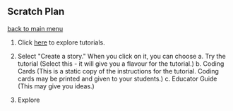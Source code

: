 ## Scratch Plan

[back to main menu](https://lindsaycullum.github.io/cs-resource-instructions)

1. Click [here](https://scratch.mit.edu/ideas) to explore tutorials.

2. Select "Create a story." When you click on it, you can choose
  a. Try the tutorial (Select this - it will give you a flavour for the tutorial.)
  b. Coding Cards (This is a static copy of the instructions for the tutorial. Coding cards may be printed and given to your students.)
  c. Educator Guide (This may give you ideas.)

3. Explore

